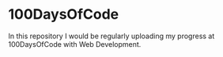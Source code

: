 # 100DaysOfCode
In this repository I would be regularly uploading my progress at 100DaysOfCode with Web Development.
